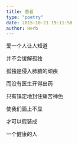 ```yaml
---  
title: 患者  
type: "poetry"  
date: 2015-10-21 19:11:58  
author: Herb  
---  
```

爱一个人让人知道  

并不会缓解孤独  

孤独是侵入肺腑的顽疾  

而没有医生开得出药  

只有镇定地封住痛苦神色  

使我们面上不显  

才可以假装成  

一个健康的人
